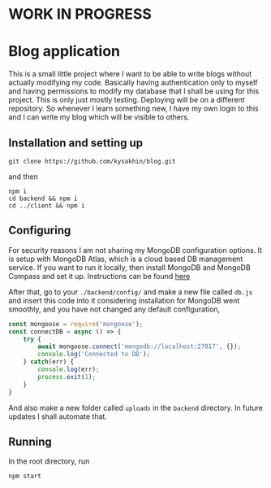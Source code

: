 # WORK IN PROGRESS

# Blog application
This is a small little project where I want to be able to write blogs without actually modifying my code. Basically having authentication only to myself and having permissions to modify my database that I shall be using for this project. This is only just mostly testing. Deploying will be on a different repository. 
So whenever I learn something new, I have my own login to this and I can write my blog which will be visible to others.

## Installation and setting up

```shell
git clone https://github.com/kysakhin/blog.git
```
and then
```shell
npm i 
cd backend && npm i 
cd ../client && npm i
```

## Configuring
For security reasons I am not sharing my MongoDB configuration options. It is setup with MongoDB Atlas, which is a cloud based DB management service. If you want to run it locally, then install MongoDB and MongoDB Compass and set it up. Instructions can be found [here](https://www.mongodb.com/docs/manual/installation/)

After that, go to your `./backend/config/` and make a new file called `db.js` and insert this code into it 
considering installation for MongoDB went smoothly, and you have not changed any default configuration, 
```javascript
const mongoose = require('mongoose');
const connectDB = async () => {
    try {
        await mongoose.connect('mongodb://localhost:27017', {});
        console.log('Connected to DB');
    } catch(err) {
        console.log(err);
        process.exit(1);
    }
}
```
And also make a new folder called `uploads` in the `backend` directory. In future updates I shall automate that.

## Running
In the root directory, run
```shell
npm start
```
